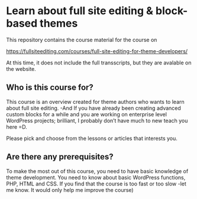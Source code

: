# Learn about full site editing & block-based themes

This repository contains the course material for the course on

https://fullsiteediting.com/courses/full-site-editing-for-theme-developers/

At this time, it does not include the full transscripts, but they are avalable on the website.

## Who is this course for?

This course is an overview created for theme authors who wants to learn about full site editing. 
-And If you have already been creating advanced custom blocks for a while and you are working on enterprise level WordPress projects; 
brilliant, I probably don’t have much to new teach you here =D.

Please pick and choose from the lessons or articles that interests you.

## Are there any prerequisites?
To make the most out of this course, you need to have basic knowledge of theme development.
You need to know about basic WordPress functions, PHP, HTML and CSS.
If you find that the course is too fast or too slow -let me know. It would only help me improve the course)
